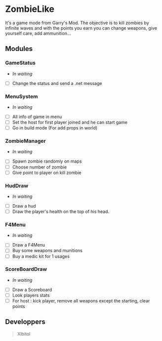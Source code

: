 # ZombieLike
It's a game mode from Garry's Mod. The objective is to kill zombies by infinite waves and with the points you earn you can change weapons, give yourself care, add ammunition...

## Modules
### GameStatus
- _In waiting_
- [ ] Change the status and send a .net message

### MenuSystem
- _In waiting_
- [ ] All info of game in menu
- [ ] Set the host for first player joined and he can start game
- [ ] Go in build mode (For add props in world)

### ZombieManager
- _In waiting_
- [ ] Spawn zombie randomly on maps
- [ ] Choose number of zombie
- [ ] Give point to player on kill zombie

### HudDraw
- _In waiting_
- [ ] Draw a hud
- [ ] Draw the player's health on the top of his head.

### F4Menu
- _In waiting_
- [ ] Draw a F4Menu
- [ ] Buy some weapons and munitions
- [ ] Buy a medic kit for 1 usages

### ScoreBoardDraw
- _In waiting_
- [ ] Draw a Scoreboard
- [ ] Look players stats
- [ ] For host : kick player, remove all weapons except the starting, clear points

## Developpers
> Xibitol
